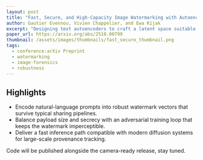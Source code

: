 ```yaml
---
layout: post
title: "Fast, Secure, and High-Capacity Image Watermarking with Autoencoded Text Vectors"
author: Gautier Evennou, Vivien Chappelier, and Ewa Kijak
excerpt: "Designing text autoencoders to craft a latent space suitable for secure watermarking "
paper_url: https://arxiv.org/abs/2510.00799
thumbnail: /assets/images/thumbnails/fast_secure_thumbnail.png
tags:
  - conference:arXiv Preprint
  - watermarking
  - image-forensics
  - robustness
---
```


## Highlights

- Encode natural-language prompts into robust watermark vectors that survive typical sharing pipelines.
- Balance payload size and secrecy with an adversarial training loop that keeps the watermark imperceptible.
- Deliver a fast inference path compatible with modern diffusion systems for large-scale provenance tracking.

Code will be published alongside the camera-ready release, stay tuned.
